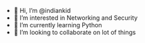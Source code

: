 - 👋 Hi, I’m @indiankid
- 👀 I’m interested in Networking and Security
- 🌱 I’m currently learning Python
- 💞️ I’m looking to collaborate on lot of things


<!---
indiankid-cyber/indiankid-cyber is a ✨ special ✨ repository because its `README.md` (this file) appears on your GitHub profile.
You can click the Preview link to take a look at your changes.
--->
